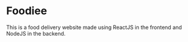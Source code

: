 # Foodiee
This is a food delivery website made using ReactJS in the frontend and NodeJS in the backend.
